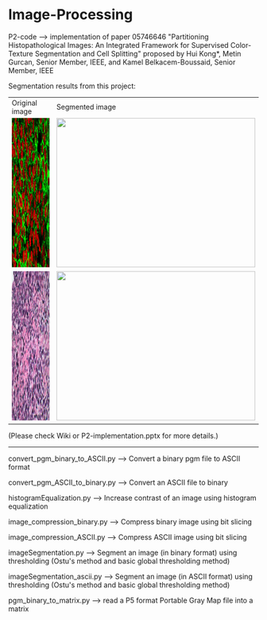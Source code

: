 # Image-Processing

P2-code --> implementation of paper 05746646 "Partitioning Histopathological Images: An Integrated Framework for Supervised Color-Texture Segmentation and Cell Splitting"  proposed by Hui Kong*, Metin Gurcan, Senior Member, IEEE, and Kamel Belkacem-Boussaid, Senior Member, IEEE

Segmentation results from this project:

<table>
  <tr>
    <td>Original image</td>
    <td>Segmented image</td>
  </tr>
  <tr>
    <td><img src="https://github.com/Sujata018/Image-Processing/blob/main/images/P2/national-cancer-institute.jpg" width=400 height=300></td>
    <td><img src="https://github.com/Sujata018/Image-Processing/blob/main/images/P2/national-cancer-institute_segmented.bmp" width=400 height=300></td>
  </tr>
  <tr>
    <td><img src="https://github.com/Sujata018/Image-Processing/blob/main/images/P2/43601.jpg" width=400 height=300></td>
    <td><img src="https://github.com/Sujata018/Image-Processing/blob/main/images/P2/43601_HE_segmented.bmp" width=400 height=300></td>
  </tr>
 </table>
 
 (Please check Wiki or P2-implementation.pptx for more details.)
 
--------
convert_pgm_binary_to_ASCII.py --> Convert a binary pgm file to ASCII format

convert_pgm_ASCII_to_binary.py --> Convert an ASCII file to binary

histogramEqualization.py --> Increase contrast of an image using histogram equalization

image_compression_binary.py --> Compress binary image using bit slicing

image_compression_ASCII.py --> Compress ASCII image using bit slicing

imageSegmentation.py --> Segment an image (in binary format) using thresholding (Ostu's method and basic global thresholding method)

imageSegmentation_ascii.py --> Segment an image (in ASCII format) using thresholding (Ostu's method and basic global thresholding method)

pgm_binary_to_matrix.py --> read a P5 format Portable Gray Map file into a matrix
